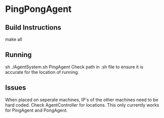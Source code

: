 # PingPongAgent
## Build Instructions 
make all 
## Running
sh ./AgentSystem.sh PingAgent
Check path in .sh file to ensure it is accurate for the location of running.  
## Issues
When placed on seperate machines, IP's of the other machines need to be hard coded. 
Check AgentController for locations.
This only currently works for PingAgent and PongAgent. 
		
